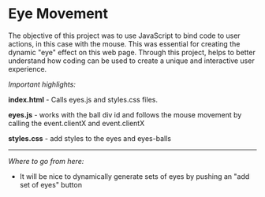# Eye Movement

The objective of this project was to use JavaScript to bind code to user actions, in this case with the mouse. This was essential for creating the dynamic "eye" effect on this web page. Through this project, helps to better understand how coding can be used to create a unique and interactive user experience.

*Important highlights:*

**index.html** - Calls eyes.js and styles.css files.

**eyes.js** - works with the ball div id and follows the mouse movement by calling the event.clientX and event.clientX

**styles.css** - add styles to the eyes and eyes-balls


---
*Where to go from here:*

- It will be nice to dynamically generate sets of eyes  by pushing an "add set of eyes" button
